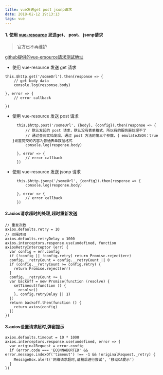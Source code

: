 ```yaml
---
title: vue发送get post jsonp请求
date: 2018-02-12 19:13:13
tags: vue
---
```

#### 1. 使用 [vue-resource](https://github.com/pagekit/vue-resource) 发送get、 post、 jsonp请求
> 官方已不再维护

[github提供的vue-ersource请求测试地址](https://github.com/typicode/json-server)

+ 使用 vue-resource 发送 get 请求

<!--more-->

	this.$http.get('/someUrl').then(response => {
		// get body data
		console.log(response.body)

	}, error => {
		// error callback

	})

+ 使用 vue-resource 发送 post 请求

		this.$http.post('/someUrl', {body}, {config}).then(response => {
			// 默认发起的 post 请求，默认没有表单格式，所以有的服务器处理不了
			// 通过查阅文档发现，通过 post 方法的第三个参数，{ emulateJSON：true }设置提交的内容为普通表单数据格式
			console.log(response.body)
	
		}, error => {
			// error callback
		})
	
	
+ 使用 vue-resource 发送 jsonp 请求

		this.$http.jsonp('/someUrl', {config}).then(response => {
			console.log(response.body)
	
		}, error => {
			// error callback
		})
	
#### 2.axios请求超时的处理,超时重新发送

	// 重发次数
	axios.defaults.retry = 10
	// 间隔时间
	axios.defaults.retryDelay = 1000
	axios.interceptors.response.use(undefined, function axiosRetryInterceptor (err) {
	  var config = err.config
	  if (!config || !config.retry) return Promise.reject(err)
	  config.__retryCount = config.__retryCount || 0
	  if (config.__retryCount >= config.retry) {
	    return Promise.reject(err)
	  }
	  config.__retryCount += 1
	  var backoff = new Promise(function (resolve) {
	    setTimeout(function () {
	      resolve()
	    }, config.retryDelay || 1)
	  })
	  return backoff.then(function () {
	    return axios(config)
	  })
	})	
	
#### 3.axios设置请求超时,弹窗提示

	axios.defaults.timeout = 10 * 1000
	axios.interceptors.response.use(undefined, error => {
	  var originalRequest = error.config
	  if (error.code === 'ECONNABORTED' && error.message.indexOf('timeout') !== -1 && !originalRequest._retry) {
	    MessageBox.alert('网络请求超时,请稍后进行尝试', '移动OA提示')
	  }
	})	
	